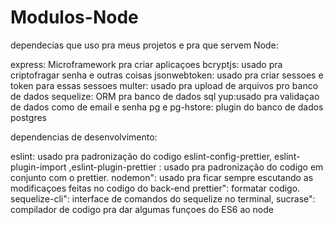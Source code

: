 # Modulos-Node
dependecias que uso pra meus projetos e pra que servem
Node:

express: Microframework pra criar aplicaçoes
bcryptjs: usado pra criptofragar senha e outras coisas
jsonwebtoken: usado pra criar sessoes e token para essas sessoes
multer: usado pra upload de arquivos pro banco de dados
sequelize: ORM pra banco de dados sql
yup:usado pra validaçao de dados como de email e senha 
pg e pg-hstore: plugin do banco de dados postgres


dependencias de desenvolvimento:

eslint: usado pra padronização do codigo
eslint-config-prettier, eslint-plugin-import ,eslint-plugin-prettier : usado pra padronização do codigo em conjunto com o prettier.
nodemon": usado pra ficar sempre escutando as modificaçoes feitas no codigo do back-end
prettier": formatar codigo.
sequelize-cli": interface de comandos do sequelize no terminal,
sucrase": compilador de codigo pra dar algumas funçoes do ES6 ao node

